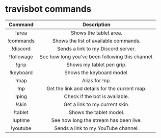 # travisbot commands

Command     | Description
:----------:|:-----------:
!area       | Shows the tablet area.
!commands   | Shows the list of available commands.
!discord    | Sends a link to my Discord server.
!followage  | See how long you've been following this channel.
!grip       | Shows my tablet pen grip.
!keyboard   | Shows the keyboard model.
!map        | Alias for !np.
!np         | Get the link and details for the current map.
!ping	      | Check if the bot is available.
!skin       | Get a link to my current skin.
!tablet     | Shows the tablet model.
!uptime     | See how long the stream has been live.
!youtube    | Sends a link to my YouTube channel.
